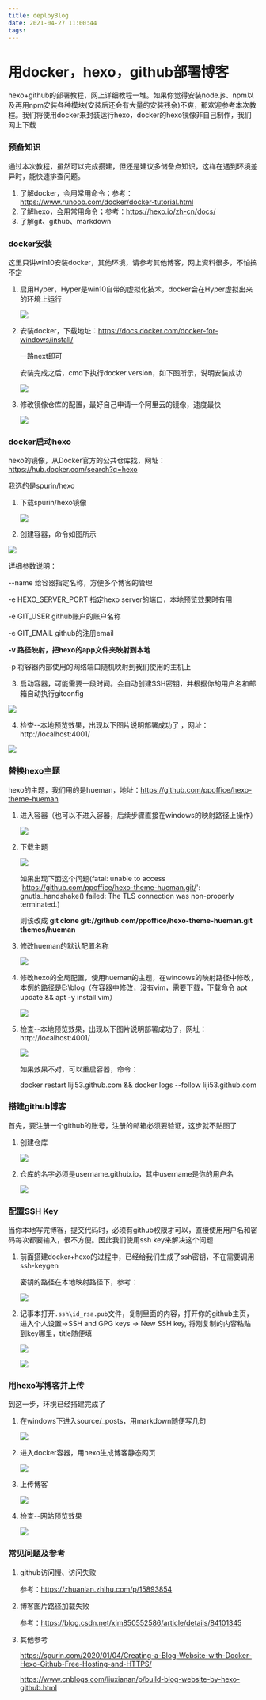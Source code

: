 ```yaml
---
title: deployBlog
date: 2021-04-27 11:00:44
tags:
---
```


# 用docker，hexo，github部署博客

hexo+github的部署教程，网上详细教程一堆。如果你觉得安装node.js、npm以及再用npm安装各种模块(安装后还会有大量的安装残余)不爽，那欢迎参考本次教程。我们将使用docker来封装运行hexo，docker的hexo镜像非自己制作，我们网上下载

### 预备知识

通过本次教程，虽然可以完成搭建，但还是建议多储备点知识，这样在遇到环境差异时，能快速排查问题。

1. 了解docker，会用常用命令；参考：https://www.runoob.com/docker/docker-tutorial.html
2. 了解hexo，会用常用命令；参考：https://hexo.io/zh-cn/docs/
3. 了解git、github、markdown

### docker安装

这里只讲win10安装docker，其他环境，请参考其他博客，网上资料很多，不怕搞不定

1. 启用Hyper，Hyper是win10自带的虚拟化技术，docker会在Hyper虚拟出来的环境上运行

   ![](Images\docker_hyper.png)

2. 安装docker，下载地址：https://docs.docker.com/docker-for-windows/install/

   一路next即可

   安装完成之后，cmd下执行docker version，如下图所示，说明安装成功

   ![](Images\docker_versionCommand.png)

3. 修改镜像仓库的配置，最好自己申请一个阿里云的镜像，速度最快

   ![](Images\docker_imageModif.png)

### docker启动hexo

hexo的镜像，从Docker官方的公共仓库找，网址：https://hub.docker.com/search?q=hexo

我选的是spurin/hexo

1. 下载spurin/hexo镜像

   ![](Images\hexo_pull.png)

2.  创建容器，命令如图所示

   ![](Images\hexo_create.png)

   详细参数说明：

   --name   给容器指定名称，方便多个博客的管理

   -e HEXO_SERVER_PORT   指定hexo server的端口，本地预览效果时有用

   -e GIT_USER    github账户的账户名称

   -e GIT_EMAIL    github的注册email

   **-v    路径映射，把hexo的app文件夹映射到本地**

   -p   将容器内部使用的网络端口随机映射到我们使用的主机上

3.  启动容器，可能需要一段时间。会自动创建SSH密钥，并根据你的用户名和邮箱自动执行gitconfig

   ![](Images\hexo_start.png)

4.  检查--本地预览效果，出现以下图片说明部署成功了 ，网址：http://localhost:4001/

   ![](Images\hexo_localhost.png)

### 替换hexo主题

hexo的主题，我们用的是hueman，地址：https://github.com/ppoffice/hexo-theme-hueman

1. 进入容器（也可以不进入容器，后续步骤直接在windows的映射路径上操作）

   ![](Images\theme_enterbash.png)

2. 下载主题

   ![](Images\theme_download.png)

   如果出现下面这个问题(fatal: unable to access 'https://github.com/ppoffice/hexo-theme-hueman.git/': gnutls_handshake() failed: The TLS connection was non-properly terminated.)

   则该改成 **git clone git://github.com/ppoffice/hexo-theme-hueman.git themes/hueman**

3. 修改hueman的默认配置名称

   ![](Images\theme_modif.png)

4. 修改hexo的全局配置，使用hueman的主题，在windows的映射路径中修改，本例的路径是E:\blog（在容器中修改，没有vim，需要下载，下载命令 apt update && apt -y install vim）

   ![](Images\theme_config.png)

5. 检查--本地预览效果，出现以下图片说明部署成功了，网址：http://localhost:4001/

   ![](Images\theme_example.png)

   如果效果不对，可以重启容器，命令：

   docker restart liji53.github.com && docker logs --follow liji53.github.com

### 搭建github博客

首先，要注册一个github的账号，注册的邮箱必须要验证，这步就不贴图了

1. 创建仓库

   ![](Images\github_create.png)

2. 仓库的名字必须是username.github.io，其中username是你的用户名

   ![](Images\github_name.png)

### 配置SSH Key

当你本地写完博客，提交代码时，必须有github权限才可以，直接使用用户名和密码每次都要输入，很不方便。因此我们使用ssh key来解决这个问题

1. 前面搭建docker+hexo的过程中，已经给我们生成了ssh密钥，不在需要调用ssh-keygen

   密钥的路径在本地映射路径下，参考：

   ![](Images\ssh_pub.png)

2. 记事本打开`.ssh\id_rsa.pub`文件，复制里面的内容，打开你的github主页，进入个人设置->SSH and GPG keys -> New SSH key, 将刚复制的内容粘贴到key哪里，title随便填

   ![](Images\ssh_setting.png)

   ![](Images\ssh_new.png)

### 用hexo写博客并上传

到这一步，环境已经搭建完成了

1. 在windows下进入source/_posts，用markdown随便写几句

   ![](Images\blog_src.png)

2. 进入docker容器，用hexo生成博客静态网页

   ![](Images\blog_generate.png)

3. 上传博客

   ![](Images\blog_upload.png)

4. 检查--网站预览效果

   ![](Images\blog_web.png)

### 常见问题及参考

1. github访问慢、访问失败

   参考：https://zhuanlan.zhihu.com/p/15893854

2. 博客图片路径加载失败

   参考：https://blog.csdn.net/xjm850552586/article/details/84101345

3. 其他参考

   https://spurin.com/2020/01/04/Creating-a-Blog-Website-with-Docker-Hexo-Github-Free-Hosting-and-HTTPS/

   https://www.cnblogs.com/liuxianan/p/build-blog-website-by-hexo-github.html

   

   



